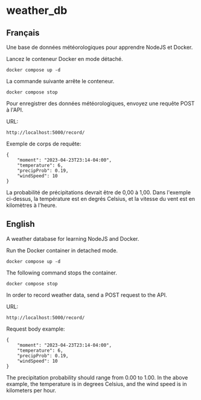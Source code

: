 # weather_db

## Français

Une base de données météorologiques pour apprendre NodeJS et Docker.

Lancez le conteneur Docker en mode détaché.

```
docker compose up -d
```

La commande suivante arrête le conteneur.

```
docker compose stop
```

Pour enregistrer des données météorologiques, envoyez une requête POST à l'API.

URL:
```
http://localhost:5000/record/
```

Exemple de corps de requête:
```
{
    "moment": "2023-04-23T23:14-04:00",
    "temperature": 6,
    "precipProb": 0.19,
    "windSpeed": 10
}
```

La probabilité de précipitations devrait être de 0,00 à 1,00. Dans l'exemple
ci-dessus, la température est en degrés Celsius, et la vitesse du vent est en
kilomètres à l'heure.

## English

A weather database for learning NodeJS and Docker.

Run the Docker container in detached mode.

```
docker compose up -d
```

The following command stops the container.

```
docker compose stop
```

In order to record weather data, send a POST request to the API.

URL:
```
http://localhost:5000/record/
```

Request body example:
```
{
    "moment": "2023-04-23T23:14-04:00",
    "temperature": 6,
    "precipProb": 0.19,
    "windSpeed": 10
}
```

The precipitation probability should range from 0.00 to 1.00. In the above
example, the temperature is in degrees Celsius, and the wind speed is in
kilometers per hour.
